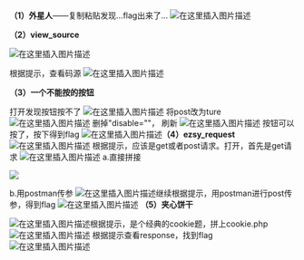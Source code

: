 ﻿​

**（1）外星人**——复制粘贴发现...flag出来了...
![在这里插入图片描述](https://img-blog.csdnimg.cn/2021092913540524.jpg?x-oss-process=image/watermark,type_ZmFuZ3poZW5naGVpdGk,shadow_10,text_aHR0cHM6Ly9ibG9nLmNzZG4ubmV0L20wXzYwODAxNjQ4,size_16,color_FFFFFF,t_70)

**（2）view_source**

![在这里插入图片描述](https://img-blog.csdnimg.cn/20210929135415445.jpg?x-oss-process=image/watermark,type_ZmFuZ3poZW5naGVpdGk,shadow_10,text_aHR0cHM6Ly9ibG9nLmNzZG4ubmV0L20wXzYwODAxNjQ4,size_16,color_FFFFFF,t_70)

根据提示，查看码源
![在这里插入图片描述](https://img-blog.csdnimg.cn/20210929135423251.jpg?x-oss-process=image/watermark,type_ZmFuZ3poZW5naGVpdGk,shadow_10,text_aHR0cHM6Ly9ibG9nLmNzZG4ubmV0L20wXzYwODAxNjQ4,size_16,color_FFFFFF,t_70)


**（3）一个不能按的按钮**

打开发现按钮按不了
![在这里插入图片描述](https://img-blog.csdnimg.cn/20210929135431738.jpg?x-oss-process=image/watermark,type_ZmFuZ3poZW5naGVpdGk,shadow_10,text_aHR0cHM6Ly9ibG9nLmNzZG4ubmV0L20wXzYwODAxNjQ4,size_16,color_FFFFFF,t_70)
 将post改为ture
![在这里插入图片描述](https://img-blog.csdnimg.cn/20210929135439129.jpg?x-oss-process=image/watermark,type_ZmFuZ3poZW5naGVpdGk,shadow_10,text_aHR0cHM6Ly9ibG9nLmNzZG4ubmV0L20wXzYwODAxNjQ4,size_16,color_FFFFFF,t_70)
删掉"disable=""， 刷新
![在这里插入图片描述](https://img-blog.csdnimg.cn/20210929135446555.jpg?x-oss-process=image/watermark,type_ZmFuZ3poZW5naGVpdGk,shadow_10,text_aHR0cHM6Ly9ibG9nLmNzZG4ubmV0L20wXzYwODAxNjQ4,size_16,color_FFFFFF,t_70)
 按钮可以按了，按下得到flag
 ![在这里插入图片描述](https://img-blog.csdnimg.cn/20210929135503437.jpg?x-oss-process=image/watermark,type_ZmFuZ3poZW5naGVpdGk,shadow_10,text_aHR0cHM6Ly9ibG9nLmNzZG4ubmV0L20wXzYwODAxNjQ4,size_16,color_FFFFFF,t_70)**（4）ezsy_request**
![在这里插入图片描述](https://img-blog.csdnimg.cn/20210929135550940.jpg?x-oss-process=image/watermark,type_ZmFuZ3poZW5naGVpdGk,shadow_10,text_aHR0cHM6Ly9ibG9nLmNzZG4ubmV0L20wXzYwODAxNjQ4,size_16,color_FFFFFF,t_70)
根据提示，应该是get或者post请求。打开，首先是get请求
![在这里插入图片描述](https://img-blog.csdnimg.cn/20210929135734839.jpg)
     a.直接拼接

![](https://img-blog.csdnimg.cn/20210929135757122.jpg?x-oss-process=image/watermark,type_ZmFuZ3poZW5naGVpdGk,shadow_10,text_aHR0cHM6Ly9ibG9nLmNzZG4ubmV0L20wXzYwODAxNjQ4,size_16,color_FFFFFF,t_70)

  b.用postman传参
     ![在这里插入图片描述](https://img-blog.csdnimg.cn/20210929135720726.jpg?x-oss-process=image/watermark,type_ZmFuZ3poZW5naGVpdGk,shadow_10,text_aHR0cHM6Ly9ibG9nLmNzZG4ubmV0L20wXzYwODAxNjQ4,size_16,color_FFFFFF,t_70)继续根据提示，用postman进行post传参，得到flag
![在这里插入图片描述](https://img-blog.csdnimg.cn/20210929135630253.jpg?x-oss-process=image/watermark,type_ZmFuZ3poZW5naGVpdGk,shadow_10,text_aHR0cHM6Ly9ibG9nLmNzZG4ubmV0L20wXzYwODAxNjQ4,size_16,color_FFFFFF,t_70)
 **（5）夹心饼干**

![在这里插入图片描述](https://img-blog.csdnimg.cn/20210929135809452.jpg?x-oss-process=image/watermark,type_ZmFuZ3poZW5naGVpdGk,shadow_10,text_aHR0cHM6Ly9ibG9nLmNzZG4ubmV0L20wXzYwODAxNjQ4,size_16,color_FFFFFF,t_70)根据提示，是个经典的cookie题，拼上cookie.php
![在这里插入图片描述](https://img-blog.csdnimg.cn/20210929135822658.jpg?x-oss-process=image/watermark,type_ZmFuZ3poZW5naGVpdGk,shadow_10,text_aHR0cHM6Ly9ibG9nLmNzZG4ubmV0L20wXzYwODAxNjQ4,size_16,color_FFFFFF,t_70)
 根据提示查看response，找到flag
​![在这里插入图片描述](https://img-blog.csdnimg.cn/20210929135832865.jpg?x-oss-process=image/watermark,type_ZmFuZ3poZW5naGVpdGk,shadow_10,text_aHR0cHM6Ly9ibG9nLmNzZG4ubmV0L20wXzYwODAxNjQ4,size_16,color_FFFFFF,t_70)
